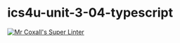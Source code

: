 # ics4u-unit-3-04-typescript

[![Mr Coxall's Super Linter](https://github.com/Rodas-Nega1/ics4u-unit-3-04-typescript/workflows/Mr%20Coxall's%20Super%20Linter/badge.svg)](https://github.com/Rodas-Nega1/ics4u-unit-3-04-typescript/actions/)
